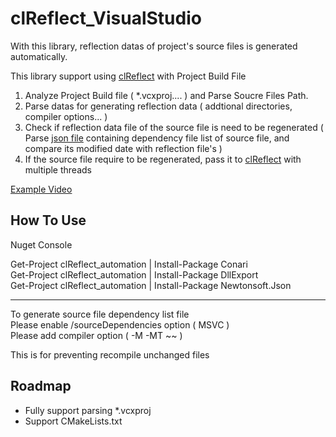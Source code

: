 # clReflect_VisualStudio

With this library, reflection datas of project's source files is generated automatically.       

This library support using [clReflect](https://github.com/SungJJinKang/clReflect_ForDoomsEngine) with Project Build File         

1. Analyze Project Build file ( *.vcxproj.... ) and Parse Soucre Files Path.                    
2. Parse datas for generating reflection data ( addtional directories, compiler options... )              
3. Check if reflection data file of the source file is need to be regenerated ( Parse [json file](https://docs.microsoft.com/ko-kr/cpp/build/reference/sourcedependencies?view=msvc-170) containing dependency file list of source file, and compare its modified date with reflection file's )                 
4. If the source file require to be regenerated, pass it to [clReflect](https://github.com/SungJJinKang/clReflect) with multiple threads           

[Example Video](https://youtu.be/KGihaYTzqG8)                    
 
## How To Use

Nuget Console           

Get-Project clReflect_automation | Install-Package Conari          
Get-Project clReflect_automation | Install-Package DllExport        
Get-Project clReflect_automation | Install-Package Newtonsoft.Json     

-----------------------------------------------       

To generate source file dependency list file            
Please enable /sourceDependencies option ( MSVC )          
Please add compiler option ( -M -MT ~~ )      

This is for preventing recompile unchanged files        

## Roadmap

- Fully support parsing *.vcxproj
- Support CMakeLists.txt
